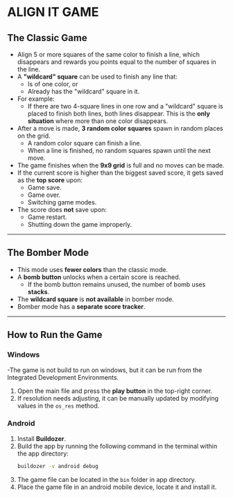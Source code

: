 # **ALIGN IT GAME**

## **The Classic Game**
- Align 5 or more squares of the same color to finish a line, which disappears and rewards you points equal to the number of squares in the line.
- A **"wildcard" square** can be used to finish any line that:
  - Is of one color, or
  - Already has the "wildcard" square in it.
- For example:
  - If there are two 4-square lines in one row and a "wildcard" square is placed to finish both lines, both lines disappear. This is the **only situation** where more than one color disappears.
- After a move is made, **3 random color squares** spawn in random places on the grid.
  - A random color square can finish a line.
  - When a line is finished, no random squares spawn until the next move.
- The game finishes when the **9x9 grid** is full and no moves can be made.
- If the current score is higher than the biggest saved score, it gets saved as the **top score** upon:
  - Game save.
  - Game over.
  - Switching game modes.
- The score does **not** save upon:
  - Game restart.
  - Shutting down the game improperly.

---

## **The Bomber Mode**
- This mode uses **fewer colors** than the classic mode.
- A **bomb button** unlocks when a certain score is reached.
  - If the bomb button remains unused, the number of bomb uses **stacks**.
- The **wildcard square** is **not available** in bomber mode.
- Bomber mode has a **separate score tracker**.

---

## **How to Run the Game**

### **Windows**
-The game is not build to run on windows, but it can be run from the Integrated Development Environments.
1. Open the main file and press the **play button** in the top-right corner.
2. If resolution needs adjusting, it can be manually updated by modifying values in the `os_res` method.

### **Android**
1. Install **Buildozer**.
2. Build the app by running the following command in the terminal within the app directory:  
   ```bash
   buildozer -v android debug
3. The game file can be located in the `bin` folder in app directory.
4. Place the game file in an android mobile device, locate it and install it.

